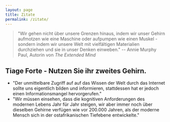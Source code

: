 ```yaml
---
layout: page
title: Zitate
permalink: /zitate/
---
```


> "Wir gehen nicht über unsere Grenzen hinaus, indem wir unser Gehirn aufmotzen wie eine Maschine oder aufpumpen wie einen Muskel - sondern indem wir unsere Welt mit vielfältigen Materialien durchziehen und sie in unser Denken einweben." -- Annie Murphy Paul, Autorin von *The Extended Mind*

## Tiage Forte - Nutzen Sie ihr zweites Gehirn.

- "Der unmittelbare Zugriff auf auf das Wissen der Welt durch das Internet sollte uns eigentlich bilden und informieren, stattdessen hat er jedoch einen Informationsmangel hervorgerufen."
- "Wir müssen einsehen, dass die kognitiven Anforderungen des modernen Lebens Jahr für Jahr steigen, wir aber immer noch über dieselben Gehirne verfügen wie vor 200.000 Jahren, als der moderne Mensch sich in der ostafrikanischen Tiefebene entwickelte."
